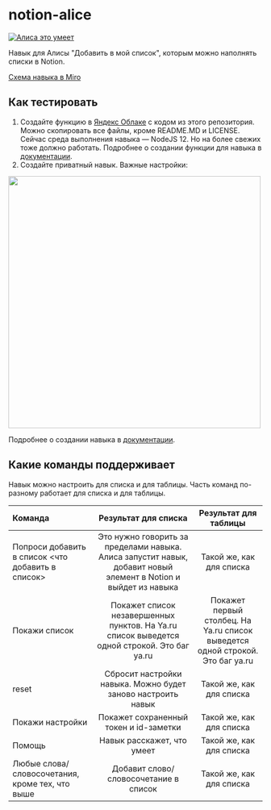 # notion-alice
<a href="https://dialogs.yandex.ru/store/skills/2d8532fa-dobavit-v-noush?utm_source=site&utm_medium=badge&utm_campaign=v1&utm_term=d1" target="_blank"><img alt="Алиса это умеет" src="https://dialogs.s3.yandex.net/badges/v1-term1.svg"/></a>

Навык для Алисы "Добавить в мой список", которым можно наполнять списки в Notion.

[Схема навыка в Miro](https://miro.com/app/board/uXjVOvE1DVc=/?share_link_id=102193905243)

## Как тестировать
1. Создайте функцию в [Яндекс Облаке](https://cloud.yandex.ru/) с кодом из этого репозитория. Можно скопировать все файлы, кроме README.MD и LICENSE.
   Сейчас среда выполнения навыка — NodeJS 12. Но на более свежих тоже должно работать.
   Подробнее о создании функции для навыка в [документации](https://cloud.yandex.ru/docs/functions/tutorials/alice-skill).
2. Создайте приватный навык. Важные настройки:

<img src="https://github.com/kodilo-inc/notion-alice/blob/main/private-skill-settings.png?raw=true" width="500">

Подробнее о создании навыка в [документации](https://yandex.ru/dev/dialogs/alice/doc/publish.html).

## Какие команды поддерживает
Навык можно настроить для списка и для таблицы. Часть команд по-разному работает для списка и для таблицы.

| Команда | Результат для списка | Результат для таблицы |
| :-- |:--: | :--: |
| Попроси добавить в список <что добавить в список> | Это нужно говорить за пределами навыка. Алиса запустит навык, добавит новый элемент в Notion и выйдет из навыка | Такой же, как для списка |
| Покажи список | Покажет список незавершенных пунктов. На Ya.ru список выведется одной строкой. Это баг ya.ru | Покажет первый столбец. На Ya.ru список выведется одной строкой. Это баг ya.ru |
| reset | Сбросит настройки навыка. Можно будет заново настроить навык | Такой же, как для списка |
| Покажи настройки | Покажет сохраненный токен и id-заметки |  Такой же, как для списка |
| Помощь | Навык расскажет, что умеет | Такой же, как для списка |
| Любые слова/словосочетания, кроме тех, что выше | Добавит слово/словосочетание в список | Такой же, как для списка |
